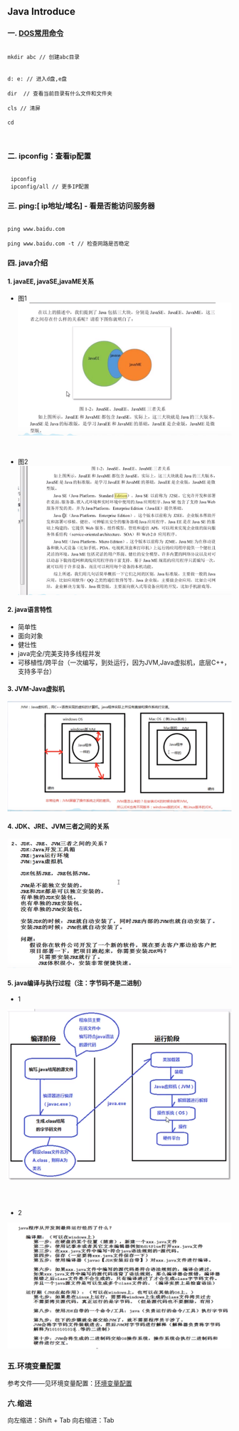 ## Java Introduce

### 一. [DOS常用命令](https://blog.csdn.net/weixin_43306844/article/details/86615870)
```

mkdir abc // 创建abc目录


d: e: // 进入d盘,e盘

dir  // 查看当前目录有什么文件和文件夹

cls // 清屏

cd 



```

### 二. ipconfig：查看ip配置

```

 ipconfig
 ipconfig/all // 更多IP配置

```

### 三. ping:[ ip地址/域名] - 看是否能访问服务器

```

ping www.baidu.com

ping www.baidu.com -t // 检查网路是否稳定

```

### 四. java介绍

#### 1. javaEE, javaSE,javaME关系
- 图1
![java三大块关系](./imgs2/Java三者关系.PNG) 
<br/>

- 图2
![java三大块关系2](./imgs2/Java三者关系2.PNG) 

#### 2. java语言特性
- 简单性
- 面向对象 
- 健壮性
- java完全/完美支持多线程并发
- 可移植性/跨平台（一次编写，到处运行，因为JVM,Java虚拟机，底层C++，支持多平台）

#### 3. JVM-Java虚拟机
![java虚拟机](./imgs2/27.Java虚拟机.PNG)


#### 4. JDK、JRE、JVM三者之间的关系
![JDK、JRE、JVM三者关系](./imgs2/28.JDK、JRE、JVM.PNG)

#### 5. java编译与执行过程（注：字节码不是二进制）
- 1

![30.java编译与执行过程.PNG](./imgs2/30.java编译与执行过程.PNG)

<br />
<br />

- 2

![30.java编译与执行过程2.PNG](./imgs2/30.java编译与执行过程2.PNG)


### 五.环境变量配置
参考文件——见环境变量配置：[环境变量配置](./README.md)


### 六.缩进
向左缩进：Shift + Tab
向右缩进：Tab

